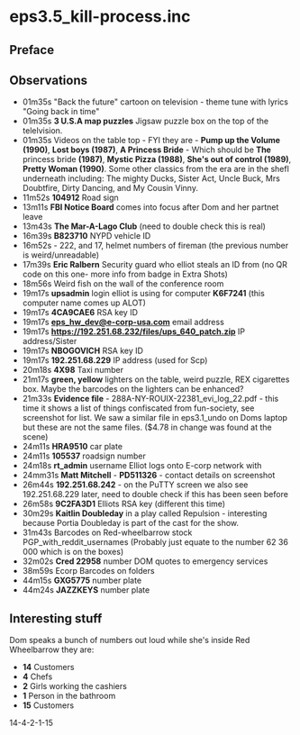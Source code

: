 eps3.5_kill-process.inc
==

Preface
--


Observations
--

- 01m35s "Back the future" cartoon on television - theme tune with lyrics "Going back in time"
- 01m35s **3 U.S.A map puzzles** Jigsaw puzzle box on the top of the telelvision.
- 01m35s Videos on the table top - FYI they are - **Pump up the Volume (1990)**, **Lost boys (1987)**, **A Princess Bride** - Which should be **The** princess bride **(1987)**, **Mystic Pizza (1988)**, **She's out of control (1989)**, **Pretty Woman (1990)**. Some other classics from the era are in the shefl underneath including: The mighty Ducks, Sister Act, Uncle Buck, Mrs Doubtfire, Dirty Dancing, and My Cousin Vinny.
- 11m52s **104912** Road sign
- 13m11s **FBI Notice Board** comes into focus after Dom and her partnet leave
- 13m43s **The Mar-A-Lago Club** (need to double check this is real)
- 16m39s **B823710** NYPD vehicle ID
- 16m52s - 222, and 17, helmet numbers of fireman (the previous number is weird/unreadable)
- 17m39s **Eric Ralbern** Security guard who elliot steals an ID from (no QR code on this one- more info from badge in Extra Shots)
- 18m56s Weird fish on the wall of the conference room
- 19m17s **upsadmin** login elliot is using for computer **K6F7241** (this computer name comes up ALOT)
- 19m17s **4CA9CAE6** RSA key ID
- 19m17s **eps_hw_dev@e-corp-usa.com** email address
- 19m17s **https://192.251.68.232/files/ups_640_patch.zip** IP address/Sister
- 19m17s **NBOGOVICH** RSA key ID
- 19m17s **192.251.68.229** IP address (used for Scp)
- 20m18s **4X98** Taxi number
- 21m17s **green, yellow** lighters on the table, weird puzzle, REX cigarettes box. Maybe the barcodes on the lighters can be enhanced?
- 21m33s **Evidence file** - 288A-NY-ROUIX-22381_evi_log_22.pdf - this time it shows a list of things confiscated from fun-society, see screenshot for list. We saw a similar file in eps3.1_undo on Doms laptop but these are not the same files. ($4.78 in change was found at the scene)
- 24m11s **HRA9510** car plate
- 24m11s **105537** roadsign number
- 24m18s **rt_admin** username Elliot logs onto E-corp network with
- 24mm31s **Matt Mitchell** - **PD511326** - contact details on screenshot
- 26m44s **192.251.68.242** - on the PuTTY screen we also see 192.251.68.229 later, need to double check if this has been seen before
- 26m58s **9C2FA3D1** Elliots RSA key (different this time)
- 30m29s **Kaitlin Doubleday** in a play called Repulsion - interesting because Portia Doubleday is part of the cast for the show.
- 31m43s Barcodes on Red-wheelbarrow stock PGP_with_reddit_usernames (Probably just equate to the number 62 36 000 which is on the boxes)
- 32m02s **Cred 22958** number DOM quotes to emergency services
- 38m59s Ecorp Barcodes on folders
- 44m15s **GXG5775** number plate
- 44m24s **JAZZKEYS** number plate

Interesting stuff
---
Dom speaks a bunch of numbers out loud while she's inside Red Wheelbarrow they are:
- **14** Customers
- **4** Chefs
- **2** Girls working the cashiers
- **1** Person in the bathroom
- **15** Customers

14-4-2-1-15
